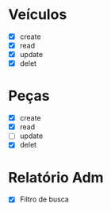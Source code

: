 # Veículos
- [x] create
- [x] read
- [x] update
- [x] delet

# Peças
- [x] create
- [x] read
- [ ] update
- [x] delet

# Relatório Adm
- [x] Filtro de busca